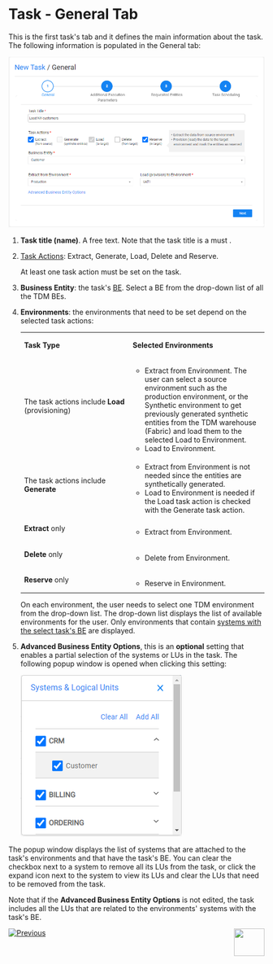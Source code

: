 # Task - General Tab

This is the first task's tab and it defines the main information about the task. The following information is populated in the General tab:

![general tab](images/load_task_general_tab.png)

1. **Task title (name)**. A free text. Note that the task title is a must .

2. [Task Actions](14_task_overview.md#task-actions-types): Extract, Generate, Load, Delete and Reserve. 

   At least one task action must be set on the task.


3. **Business Entity**: the task's [BE](04_tdm_gui_business_entity_window.md). Select a BE from the drop-down list of all the TDM BEs.

4. **Environments**: the environments that need to be set depend on the selected task actions:

   <table width="700pxl">
   <tbody>
   <tr>
   <td width="300pxl">
   <p><strong>Task Type</strong></p>
   </td>
   <td width="400pxl">
   <p><strong>Selected Environments</strong></p>
   </td>
   </tr>
   <tr>
   <td width="312">
   <p>The task actions include <strong>Load</strong> (provisioning)</p>
   </td>
   <td width="312">
   <ul>
   <li>Extract from Environment. The user can select a source environment such as the production environment, or the Synthetic environment to get previously generated synthetic entities from the TDM warehouse (Fabric) and load them to the selected Load to Environment.</li>
   <li>Load to Environment.</li>
   </ul>
   </td>
   </tr>
   <tr>
   <td width="312">
   <p>The task actions include <strong>Generate</strong></p>
   </td>
   <td width="312">
   <ul>
   <li>Extract from Environment is not needed since the entities are synthetically generated.</li>
   <li>Load to Environment is needed if the Load task action is checked with the Generate task action.</li>
   </ul>
   </td>
   </tr>    
   <tr>
   <td width="312">
   <p><strong>Extract</strong> only</p>
   </td>
   <td width="312">
   <ul>
   <li>Extract from Environment.</li>
   </ul>
   </td>
   </tr>
   <tr>
   <td width="312">
   <p><strong>Delete</strong> only</p>
   </td>
   <td width="312">
   <ul>
   <li>Delete from Environment.</li>
   </ul>
   </td>
   </tr>
   <tr>
   <td width="312">
   <p><strong>Reserve</strong> only</p>
   </td>
   <td width="312">
   <ul>
   <li>Reserve in Environment.</li>
   </ul>
   </td>
   </tr>
   </tbody>
   </table>


   On each environment, the user needs to select one TDM environment from the drop-down list. The drop-down list displays the list of available environments for the user. Only environments that contain [systems with the select task's BE](11_environment_products_tab.md) are displayed.   

5. **Advanced Business Entity Options**, this is an **optional** setting that enables a partial selection of the systems or LUs in the task. The following popup window is opened when clicking this setting:

   ![advanced BE options](images/task_advanced_be_options.png)

   

The popup window displays the list of systems that are attached to the task's environments and that have the task's BE. You can clear the checkbox next to a system to remove all its LUs from the task, or click the expand icon next to the system to view its LUs and clear the LUs that need to be removed from the task. 

Note that if the **Advanced Business Entity Options** is not edited, the task includes all the LUs that are related to the environments' systems with the task's BE.



 [![Previous](/articles/images/Previous.png)](14_task_overview.md)[<img align="right" width="60" height="54" src="/articles/images/Next.png">](15_data_flux_task.md)

